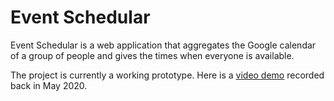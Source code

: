 # Event Schedular

Event Schedular is a web application that aggregates the Google calendar of a group of people and gives the times when everyone is available.

The project is currently a working prototype. Here is a [video demo](https://youtu.be/7BbguXfG9JQ) recorded back in May 2020.
